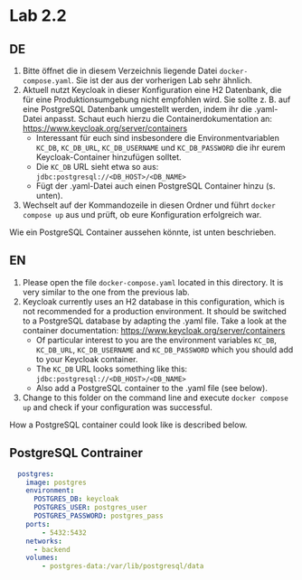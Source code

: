 # Lab 2.2

## DE

1) Bitte öffnet die in diesem Verzeichnis liegende Datei `docker-compose.yaml`. Sie ist der aus der vorherigen Lab sehr ähnlich.
2) Aktuell nutzt Keycloak in dieser Konfiguration eine H2 Datenbank, die für eine Produktionsumgebung nicht empfohlen wird. Sie sollte z. B. auf eine PostgreSQL Datenbank umgestellt werden, indem ihr die .yaml-Datei anpasst. Schaut euch hierzu die Containerdokumentation an: https://www.keycloak.org/server/containers
    * Interessant für euch sind insbesondere die Environmentvariablen `KC_DB`, `KC_DB_URL`, `KC_DB_USERNAME` und `KC_DB_PASSWORD` die ihr eurem Keycloak-Container hinzufügen solltet.
    * Die `KC_DB` URL sieht etwa so aus: `jdbc:postgresql://<DB_HOST>/<DB_NAME>`
    * Fügt der .yaml-Datei auch einen PostgreSQL Container hinzu (s. unten).
3) Wechselt auf der Kommandozeile in diesen Ordner und führt `docker compose up` aus und prüft, ob eure Konfiguration erfolgreich war.

Wie ein PostgreSQL Container aussehen könnte, ist unten beschrieben.

## EN

1) Please open the file `docker-compose.yaml` located in this directory. It is very similar to the one from the previous lab.
2) Keycloak currently uses an H2 database in this configuration, which is not recommended for a production environment. It should be switched to a PostgreSQL database by adapting the .yaml file. Take a look at the container documentation: https://www.keycloak.org/server/containers
   * Of particular interest to you are the environment variables `KC_DB`, `KC_DB_URL`, `KC_DB_USERNAME` and `KC_DB_PASSWORD` which you should add to your Keycloak container.
   * The `KC_DB` URL looks something like this: `jdbc:postgresql://<DB_HOST>/<DB_NAME>`
   * Also add a PostgreSQL container to the .yaml file (see below).
3) Change to this folder on the command line and execute `docker compose up` and check if your configuration was successful.

How a PostgreSQL container could look like is described below.

## PostgreSQL Contrainer
```yaml
  postgres:
    image: postgres
    environment:
      POSTGRES_DB: keycloak
      POSTGRES_USER: postgres_user
      POSTGRES_PASSWORD: postgres_pass
    ports:
        - 5432:5432
    networks:
      - backend
    volumes:
        - postgres-data:/var/lib/postgresql/data
```